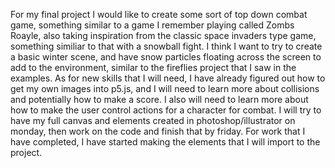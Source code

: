 For my final project I would like to create some sort of top down combat game, something similar to a game I remember playing called Zombs Roayle, also taking inspiration from the classic space invaders type game, something similiar to that with a snowball fight. I think I want to try to create a basic winter scene, and have snow particles floating across the screen to add to the environment, similar to the fireflies project that I saw in the examples. As for new skills that I will need, I have already figured out how to get my own images into p5.js, and I will need to learn more about collisions and potentially how to make a score. I also will need to learn more about how to make the user control actions for a character for combat. I will try to have my full canvas and elements created in photoshop/illustrator on monday, then work on the code and finish that by friday. For work that I have completed, I have started making the elements that I will import to the project.  
